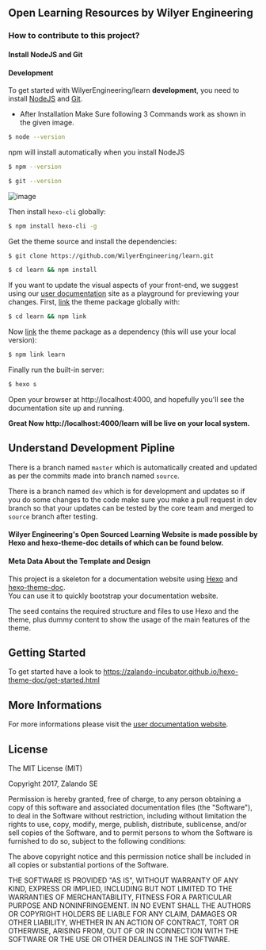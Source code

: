 ## Open Learning Resources by Wilyer Engineering 





### How to contribute to this project?
#### Install NodeJS and Git 

#### <a name="development"></a> Development

To get started with WilyerEngineering/learn  **development**, you need to install [NodeJS](https://nodejs.org/en/) and [Git](https://git-scm.com/).


- After Installation Make Sure following 3 Commands work as shown in the given image.

```bash
$ node --version
```
npm will install automatically when you install NodeJS
```bash
$ npm --version
```
```bash
$ git --version
```


![image](https://user-images.githubusercontent.com/33034184/92590998-bdc71080-f2ba-11ea-88cc-31798d3aa214.png)



 Then install `hexo-cli` globally:

```bash
$ npm install hexo-cli -g
```

Get the theme source and install the dependencies:

```bash
$ git clone https://github.com/WilyerEngineering/learn.git 

$ cd learn && npm install
```


If you want to update the visual aspects of your front-end, we suggest using our [user documentation](https://zalando-incubator.github.io/hexo-theme-doc) site as a playground for previewing your changes. First, [link](https://docs.npmjs.com/cli/link) the theme package globally with:

```bash
$ cd learn && npm link
```




Now [link](https://docs.npmjs.com/cli/link) the theme package as a dependency (this will use your local version):

```bash
$ npm link learn
```

Finally run the built-in server:

```bash
$ hexo s
```

Open your browser at http://localhost:4000, and hopefully you'll see the documentation site up and running.


**Great Now  http://localhost:4000/learn will be live on your local system.**

## Understand Development Pipline
There is a branch named `master` which is automatically created and updated as per the commits made into branch named `source`.

There is a branch named `dev` which is for development and updates so if you do some changes to the code make sure you make a pull request in dev branch so that your updates can be tested by the core team and merged to `source` branch after testing.





#### Wilyer Engineering's Open Sourced Learning Website is made possible by Hexo and hexo-theme-doc details of which can be found below.
#### Meta Data About the Template and Design
This project is a skeleton for a documentation website using [Hexo](https://hexo.io) and [hexo-theme-doc](https://github.com/zalando-incubator/hexo-theme-doc).   
You can use it to quickly bootstrap your documentation website.

The seed contains the required structure and files to use Hexo and the theme, plus dummy content to show the usage of the main features of the theme.

## Getting Started

To get started have a look to https://zalando-incubator.github.io/hexo-theme-doc/get-started.html

## More Informations

For more informations please visit the [user documentation website](https://zalando-incubator.github.io/hexo-theme-doc).

## License

The MIT License (MIT)

Copyright 2017, Zalando SE

Permission is hereby granted, free of charge, to any person obtaining a copy of this software and associated documentation files (the "Software"), to deal in the Software without restriction, including without limitation the rights to use, copy, modify, merge, publish, distribute, sublicense, and/or sell copies of the Software, and to permit persons to whom the Software is furnished to do so, subject to the following conditions:

The above copyright notice and this permission notice shall be included in all copies or substantial portions of the Software.

THE SOFTWARE IS PROVIDED "AS IS", WITHOUT WARRANTY OF ANY KIND, EXPRESS OR IMPLIED, INCLUDING BUT NOT LIMITED TO THE WARRANTIES OF MERCHANTABILITY, FITNESS FOR A PARTICULAR PURPOSE AND NONINFRINGEMENT. IN NO EVENT SHALL THE AUTHORS OR COPYRIGHT HOLDERS BE LIABLE FOR ANY CLAIM, DAMAGES OR OTHER LIABILITY, WHETHER IN AN ACTION OF CONTRACT, TORT OR OTHERWISE, ARISING FROM, OUT OF OR IN CONNECTION WITH THE SOFTWARE OR THE USE OR OTHER DEALINGS IN THE SOFTWARE.
